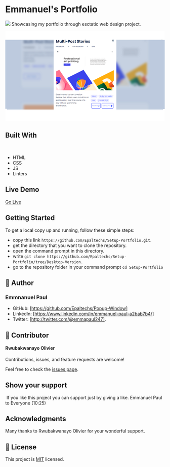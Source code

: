 # Emmanuel's Portfolio
![](https://img.shields.io/badge/Microverse-blueviolet)
​
Showcasing my portfolio through esctatic web design project.

![](screenshot.png)
## Built With
​
- HTML 
- CSS
- JS
- Linters


## Live Demo
[Go Live](https://epaltechs.github.io/Popup-Window/)
​
## Getting Started
To get a local copy up and running, follow these simple steps:

- copy this link `https://github.com/Epaltechs/Setup-Portfolio.git`.
- get the directory that you want to clone the repository.
- open the command prompt in this directory.
- write `git clone https://github.com/Epaltechs/Setup-Portfolio/tree/Desktop-Version.`
- go to the repository folder in your command prompt `cd Setup-Portfolio`


## 👤 Author
### Emmnanuel Paul
- GitHub: [https://github.com/Epaltechs/Popup-Window]
- LinkedIn: [https://www.linkedin.com/in/emmanuel-paul-a2bab7b4/]
- Twitter: [http://twitter.com/@emmapaul247].
​
## 🤝 Contributor

#### Rwubakwanayo Olivier

Contributions, issues, and feature requests are welcome!

Feel free to check the [issues page](https://github.com/Epaltechs/Popup-Window/issues).

## Show your support
​
If you like this project you can support just by giving a like.
Emmanuel Paul to Everyone (10:25)

## Acknowledgments
Many thanks to Rwubakwanayo Olivier for your wonderful support.

## 📝 License

This project is [MIT](./MIT.md) licensed.
